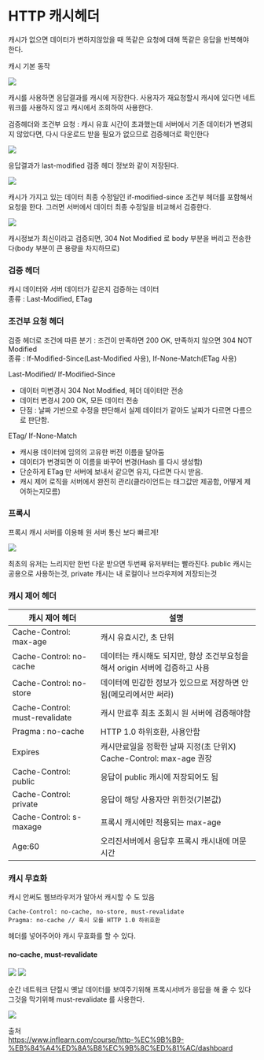 # HTTP 캐시헤더

캐시가 없으면 데이터가 변하지않았을 때 똑같은 요청에 대해 똑같은 응답을 반복해야 한다. 

캐시 기본 동작

<img src="img/httpcashheader1.PNG">

캐시를 사용하면 응답결과를 캐시에 저장한다. 사용자가 재요청할시 캐시에 있다면
네트워크를 사용하지 않고 캐시에서 조회하여 사용한다. 

검증헤더와 조건부 요청 : 캐시 유효 시간이 초과했는데 서버에서 기존 데이터가 변경되지 않았다면, 다시 다운로드 받을 
필요가 없으므로 검증헤더로 확인한다

<img src="img/httpcashheader2.PNG">

응답결과가 last-modified 검증 헤더 정보와 같이 저장된다.

<img src="img/httpcashheader3.PNG">

캐시가 가지고 있는 데이터 최종 수정일인 if-modified-since 조건부 헤더를 포함해서 요청을 한다. 그러면 서버에서
데이터 최종 수정일을 비교해서 검증한다.

<img src="img/httpcashheader4.PNG">

캐시정보가 최신이라고 검증되면, 304 Not Modified 로 body 부분을 버리고 전송한다(body 부분이 큰 용량을 차지하므로)

### 검증 헤더
캐시 데이터와 서버 데이터가 같은지 검증하는 데이터  
종류 : Last-Modified, ETag

### 조건부 요청 헤더
검증 헤더로 조건에 따른 분기 : 조건이 만족하면 200 OK, 만족하지 않으면 304 NOT Modified  
종류 : If-Modified-Since(Last-Modified 사용), If-None-Match(ETag 사용)

Last-Modified/ If-Modified-Since
* 데이터 미변경시 304 Not Modified, 헤더 데이터만 전송
* 데이터 변경시 200 OK, 모든 데이터 전송
* 단점 : 날짜 기반으로 수정을 판단해서 실제 데이터가 같아도 날짜가 다르면 다름으로 판단함.

ETag/ If-None-Match
* 캐시용 데이터에 임의의 고유한 버전 이름을 달아둠
* 데이터가 변경되면 이 이름을 바꾸어 변경(Hash 를 다시 생성함)
* 단순하게 ETag 만 서버에 보내서 같으면 유지, 다르면 다시 받음. 
* 캐시 제어 로직을 서버에서 완전히 관리(클라이언트는 태그값만 제공함, 어떻게 제어하는지모름)

### 프록시
프록시 캐시 서버를 이용해 원 서버 통신 보다 빠르게!

<img src="img/httpcashheader5.PNG">

최초의 유저는 느리지만 한번 다운 받으면 두번째 유저부터는 빨라진다. public 캐시는
공용으로 사용하는것, private 캐시는 내 로컬이나 브라우저에 저장되는것

### 캐시 제어 헤더
| 캐시 제어 헤더                       | 설명                                                |
|--------------------------------|---------------------------------------------------|
| Cache-Control: max-age         | 캐시 유효시간, 초 단위                                     | 
| Cache-Control: no-cache        | 데이터는 캐시해도 되지만, 항상 조건부요청을 해서 origin 서버에 검증하고 사용    |
| Cache-Control: no-store        | 데이터에 민감한 정보가 있으므로 저장하면 안됨(메모리에서만 써라)              |
| Cache-Control: must-revalidate | 캐시 만료후 최초 조회시 원 서버에 검증해야함                         |
| Pragma : no-cache              | HTTP 1.0 하위호환, 사용안함                               |
| Expires                        | 캐시만료일을 정확한 날짜 지정(초 단위X) Cache-Control: max-age 권장 |
| Cache-Control: public          | 응답이 public 캐시에 저장되어도 됨                            |
| Cache-Control: private         | 응답이 해당 사용자만 위한것(기본값)                              |
| Cache-Control: s-maxage        | 프록시 캐시에만 적용되는 max-age                             |
| Age:60                         | 오리진서버에서 응답후 프록시 캐시내에 머문 시간                        |

### 캐시 무효화
캐시 안써도 웹브라우저가 알아서 캐시할 수 도 있음
   
```
Cache-Control: no-cache, no-store, must-revalidate
Pragma: no-cache // 혹시 모를 HTTP 1.0 하위호환
```
헤더를 넣어주어야 캐시 무효화를 할 수 있다.

#### no-cache, must-revalidate
<img src="img/httpcashheader6.PNG">

<img src="img/httpcashheader7.PNG">

순간 네트워크 단절시 옛날 데이터를 보여주기위해 프록시서버가 응답을 해 줄 수 있다
그것을 막기위해 must-revalidate 를 사용한다.

<img src="img/httpcashheader8.PNG">

출처  
https://www.inflearn.com/course/http-%EC%9B%B9-%EB%84%A4%ED%8A%B8%EC%9B%8C%ED%81%AC/dashboard